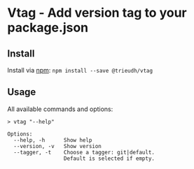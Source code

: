 # Vtag - Add version tag to your package.json

## Install
Install via [npm](https://www.npmjs.com/package/@trieudh58/vtag): `npm install --save @trieudh/vtag`

## Usage
All available commands and options:
```
> vtag "--help"

Options:
  --help, -h      Show help
  --version, -v   Show version
  --tagger, -t    Choose a tagger: git|default.
                  Default is selected if empty.
```
